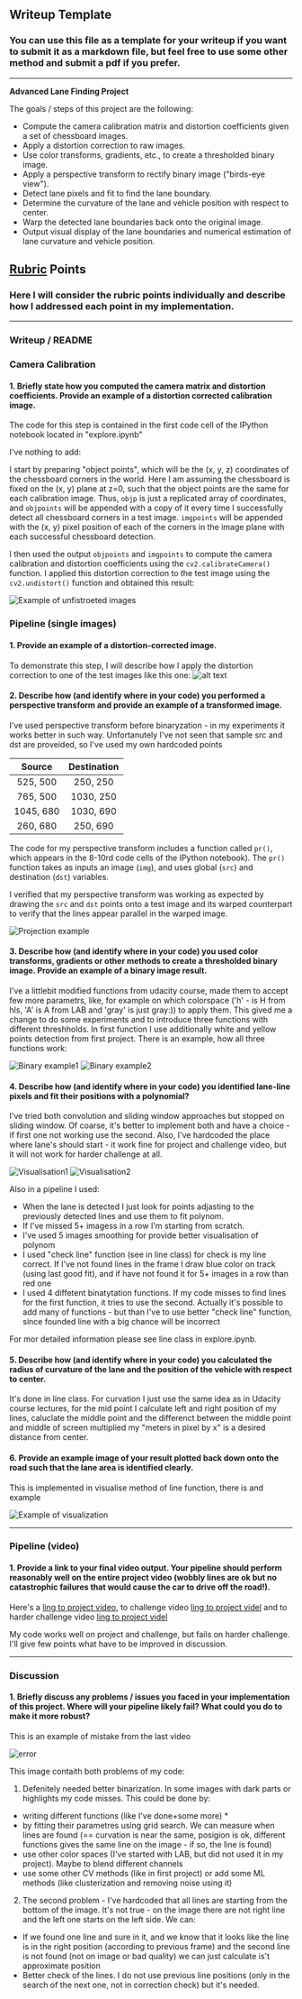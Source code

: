 ## Writeup Template

### You can use this file as a template for your writeup if you want to submit it as a markdown file, but feel free to use some other method and submit a pdf if you prefer.

---

**Advanced Lane Finding Project**

The goals / steps of this project are the following:

* Compute the camera calibration matrix and distortion coefficients given a set of chessboard images.
* Apply a distortion correction to raw images.
* Use color transforms, gradients, etc., to create a thresholded binary image.
* Apply a perspective transform to rectify binary image ("birds-eye view").
* Detect lane pixels and fit to find the lane boundary.
* Determine the curvature of the lane and vehicle position with respect to center.
* Warp the detected lane boundaries back onto the original image.
* Output visual display of the lane boundaries and numerical estimation of lane curvature and vehicle position.

[//]: # (Image References)

[undistorted1]: ./images/distortion.png "Undistorted"
[undistorted2]: ./images/undistorted_track.png "Road Transformed"

[bin1]: ./images/bin_5.png "Binary Example 1"
[bin2]: ./images/bin_6.png "Binary Example 2"

[projection1]: ./images/projected.png "Warp Example"

[vis1]: ./images/visualized_2.png "Fit Visual"
[vis2]: ./images/visualized_3.png "Fit Visual"


[final]: ./images/sample.png "Output"
[video1]: ./project_anotated.mp4 "Project video"


[error]: ./errors/387.png "Mistake example"


## [Rubric](https://review.udacity.com/#!/rubrics/571/view) Points

### Here I will consider the rubric points individually and describe how I addressed each point in my implementation.  

---

### Writeup / README


### Camera Calibration

#### 1. Briefly state how you computed the camera matrix and distortion coefficients. Provide an example of a distortion corrected calibration image.

The code for this step is contained in the first code cell of the IPython notebook located in "explore.ipynb" 

I've nothing to add:

I start by preparing "object points", which will be the (x, y, z) coordinates of the chessboard corners in the world. Here I am assuming the chessboard is fixed on the (x, y) plane at z=0, such that the object points are the same for each calibration image.  Thus, `objp` is just a replicated array of coordinates, and `objpoints` will be appended with a copy of it every time I successfully detect all chessboard corners in a test image.  `imgpoints` will be appended with the (x, y) pixel position of each of the corners in the image plane with each successful chessboard detection.  

I then used the output `objpoints` and `imgpoints` to compute the camera calibration and distortion coefficients using the `cv2.calibrateCamera()` function.  I applied this distortion correction to the test image using the `cv2.undistort()` function and obtained this result: 

![Example of unfistroeted images][undistorted1]

### Pipeline (single images)

#### 1. Provide an example of a distortion-corrected image.

To demonstrate this step, I will describe how I apply the distortion correction to one of the test images like this one:
![alt text][undistorted2]


#### 2. Describe how (and identify where in your code) you performed a perspective transform and provide an example of a transformed image.

I've used perspective transform before binaryzation - in my experiments it works better in such way. Unfortanutely I've not seen that sample src and dst are proveided, so I've used my own hardcoded points


| Source        | Destination   | 
|:-------------:|:-------------:| 
| 525, 500      | 250, 250        | 
| 765, 500      | 1030, 250      |
| 1045, 680     | 1030, 690      |
| 260, 680      | 250, 690        |



The code for my perspective transform includes a function called `pr()`, which appears in the 8-10rd code cells of the IPython notebook).  The `pr()` function takes as inputs an image (`img`), and uses global (`src`) and destination (`dst`) variables.  

I verified that my perspective transform was working as expected by drawing the `src` and `dst` points onto a test image and its warped counterpart to verify that the lines appear parallel in the warped image.

![Projection example][projection1]

#### 3. Describe how (and identify where in your code) you used color transforms, gradients or other methods to create a thresholded binary image.  Provide an example of a binary image result.

I've a littlebit modified functions from udacity course, made them to accept few more parametrs, like, for example on which colorspace ('h' - is H from hls, 'A' is A from LAB and 'gray' is just gray:)) to apply them. This gived me a change to do some experiments and to introduce three functions with different threshholds. In first function I use additionally white and yellow points detection from first project. There is an example, how all three functions work:

![Binary example1][bin1]
![Binary example2][bin2]


#### 4. Describe how (and identify where in your code) you identified lane-line pixels and fit their positions with a polynomial?

I've tried both convolution and sliding window approaches but stopped on sliding window. Of coarse, it's better to implement both and have a choice - if first one not working use the second. Also, I've hardcoded the place where lane's should start - it work fine for project and challenge video, but it will not work for harder challenge at all.

![Visualisation1][vis1]
![Visualisation2][vis2]

Also in a pipeline I used:

* When the lane is detected I just look for points adjasting to the previously detected lines and use them to fit polynom. 
* If I've missed 5+ imagess in a row I'm starting from scratch. 
* I've used 5 images smoothing for provide better visualisation of polynom
* I used "check line" function (see in line class) for check is my line correct. If I've not found lines in the frame I draw blue color on track (using last good fit), and if have not found it for 5+ images in a row than red one
* I used 4 diffetent binatytation functions. If my code misses to find lines for the first function, it tries to use the second. Actually it's possible to add many of functions - but than I've to use better "check line" function, since founded line with a big chance will be incorrect

For mor detailed information please see line class in explore.ipynb.


#### 5. Describe how (and identify where in your code) you calculated the radius of curvature of the lane and the position of the vehicle with respect to center.

It's done in line class. For curvation I just use the same idea as in Udacity course lectures, for the mid point I calculate left and right position of my lines, caluclate the middle point and the differenct between the middle point and middle of screen multiplied my "meters in pixel by x" is a desired distance from center.

#### 6. Provide an example image of your result plotted back down onto the road such that the lane area is identified clearly.

This is implemented in visualise method of line function, there is and example

![Example of visualization][final]

---

### Pipeline (video)

#### 1. Provide a link to your final video output.  Your pipeline should perform reasonably well on the entire project video (wobbly lines are ok but no catastrophic failures that would cause the car to drive off the road!).

Here's a [ling to project video](./project_anotated.mp4), to challenge video [ling to project videl](./challenge_anotated.mp4) and to harder challenge video [ling to project videl](./harder_challenge_anotated.mp4)

My code works well on project and challenge, but fails on harder challenge. I'll give few points what have to be improved in discussion.

---

### Discussion

#### 1. Briefly discuss any problems / issues you faced in your implementation of this project.  Where will your pipeline likely fail?  What could you do to make it more robust?

This is an example of mistake from the last video

![error][error]

This image contaith both problems of my code:
1) Defenitely needed better binarization. In some images with dark parts or highlights my code misses. This could be done by:
* writing different functions (like I've done+some more) *
* by fitting their parametres using grid search. We can measure when lines are found (== curvation is near the same, posigion is ok, different functions gives the same line on the image - if so, the line is found)
* use other color spaces (I've started with LAB, but did not used it in my project). Maybe to blend different channels
* use some other CV methods (like in first project) or add some ML methods (like clusterization and removing noise using it)

2) The second problem - I've hardcoded that all lines are starting from the bottom of the image. It's not true - on the image there are not right line and the left one starts on the left side. We can:
* If we found one line and sure in it, and we know that it looks like the line is in the right position (according to previous frame) and the second line is not found (not on image or bad quality) we can just calculate is't approximate position
* Better check of the lines. I do not use previous line positions (only in the search of the next one, not in correction check) but it's needed.
